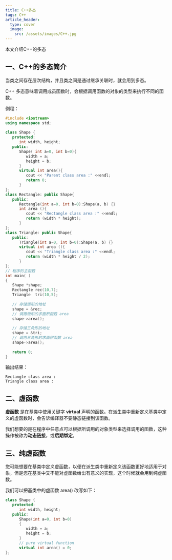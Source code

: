 ```yaml
---
title: C++多态
tags: C++
article_header:
  type: cover
  image:
    src: /assets/images/C++.jpg
---
```


本文介绍C++的多态

## 一、C++的多态简介

当类之间存在层次结构，并且类之间是通过继承关联时，就会用到多态。

C++ 多态意味着调用成员函数时，会根据调用函数的对象的类型来执行不同的函数。

例程：

```c++
#include <iostream> 
using namespace std;
 
class Shape {
   protected:
      int width, height;
   public:
      Shape( int a=0, int b=0){
         width = a;
         height = b;
      }
      virtual int area(){
         cout << "Parent class area :" <<endl;
         return 0;
      }
};
class Rectangle: public Shape{
   public:
      Rectangle(int a=0, int b=0):Shape(a, b) {}
      int area (){ 
         cout << "Rectangle class area :" <<endl;
         return (width * height); 
      }
};
class Triangle: public Shape{
   public:
      Triangle(int a=0, int b=0):Shape(a, b) {}
      virtual int area (){ 
         cout << "Triangle class area :" <<endl;
         return (width * height / 2); 
      }
};
// 程序的主函数
int main( )
{
   Shape *shape;
   Rectangle rec(10,7);
   Triangle  tri(10,5);
 
   // 存储矩形的地址
   shape = &rec;
   // 调用矩形的求面积函数 area
   shape->area();
 
   // 存储三角形的地址
   shape = &tri;
   // 调用三角形的求面积函数 area
   shape->area();
   
   return 0;
}
```

输出结果：

```
Rectangle class area :
Triangle class area :
```

## 二、虚函数

**虚函数** 是在基类中使用关键字 **virtual** 声明的函数。在派生类中重新定义基类中定义的虚函数时，会告诉编译器不要静态链接到该函数。

我们想要的是在程序中任意点可以根据所调用的对象类型来选择调用的函数，这种操作被称为**动态链接**，或**后期绑定**。

## 三、纯虚函数

您可能想要在基类中定义虚函数，以便在派生类中重新定义该函数更好地适用于对象，但是您在基类中又不能对虚函数给出有意义的实现，这个时候就会用到纯虚函数。

我们可以把基类中的虚函数 area() 改写如下：

```c++
class Shape {
   protected:
      int width, height;
   public:
      Shape(int a=0, int b=0)
      {
         width = a;
         height = b;
      }
      // pure virtual function
      virtual int area() = 0;
};
```

